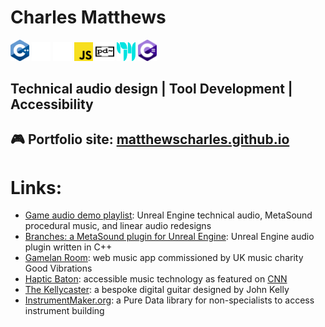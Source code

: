 # Charles Matthews
<span><img src="ISO_C++_Logo.svg" alt="C++ Logo" width="30px"></span>
<span><img src="unreal-engine-svgrepo-com.svg" width="30px" alt="Unreal Engine logo"></span>
<span><img src="wwise_logo_icon_249154.svg" width="30px" alt="Wwise logo"></span>
<span><img src="Unofficial_JavaScript_logo_2.svg" width="30px" alt="JavaScript logo"></span>
<span><img src="Pure_Data_logo.svg" width="30px" height="30px" alt="pure data logo"></span>
<span><img src="Cycling_74_logo.svg" alt="Max MSP logo" height="30px" width="30px"></span>
<span><img src="Logo_C_sharp.svg" alt="C sharp Logo" width="30px"></span>

## Technical audio design | Tool Development | Accessibility

## 🎮 **Portfolio site: [matthewscharles.github.io](https://matthewscharles.github.io/)**

# Links:

- [Game audio demo playlist](https://www.youtube.com/playlist?list=PLIKWa1FaZD5y24pnfeUiXkJ6GzWY5KAUE): Unreal Engine technical audio, MetaSound procedural music, and linear audio redesigns
- [Branches: a MetaSound plugin for Unreal Engine](https://github.com/matthewscharles/metasound-plugins/): Unreal Engine audio plugin written in C++
- [Gamelan Room](https://www.good-vibrations.org.uk/gamelan-room/): web music app commissioned by UK music charity Good Vibrations
- [Haptic Baton](https://www.humaninstruments.co.uk/haptic-baton): accessible music technology as featured on [CNN](https://www.youtube.com/watch?v=GPajyVGw82s)
- [The Kellycaster](https://www.drakemusic.org/technology/instruments-projects/the-kellycaster/): a bespoke digital guitar designed by John Kelly
- [InstrumentMaker.org](https://instrumentmaker.org): a Pure Data library for non-specialists to access instrument building
